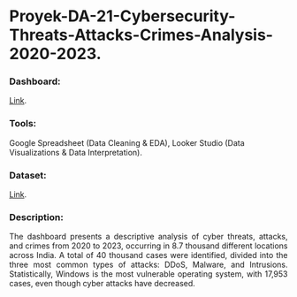 # Proyek-DA-21-Cybersecurity-Threats-Attacks-Crimes-Analysis-2020-2023.
### Dashboard: 
[Link](https://lookerstudio.google.com/u/0/reporting/1ebf9a8e-e866-4092-8f50-45cfc451572e/page/wzt9D).
### Tools:
Google Spreadsheet (Data Cleaning & EDA), Looker Studio (Data Visualizations & Data Interpretation).
### Dataset: 
[Link](https://www.kaggle.com/datasets/saadatkhalid/cyber-security-attacks-cleaned).
### Description:
<p align="justify"> The dashboard presents a descriptive analysis of cyber threats, attacks, and crimes from 2020 to 2023, occurring in 8.7 thousand different locations across India. A total of 40 thousand cases were identified, divided into the three most common types of attacks: DDoS, Malware, and Intrusions. Statistically, Windows is the most vulnerable operating system, with 17,953 cases, even though cyber attacks have decreased.</p>
